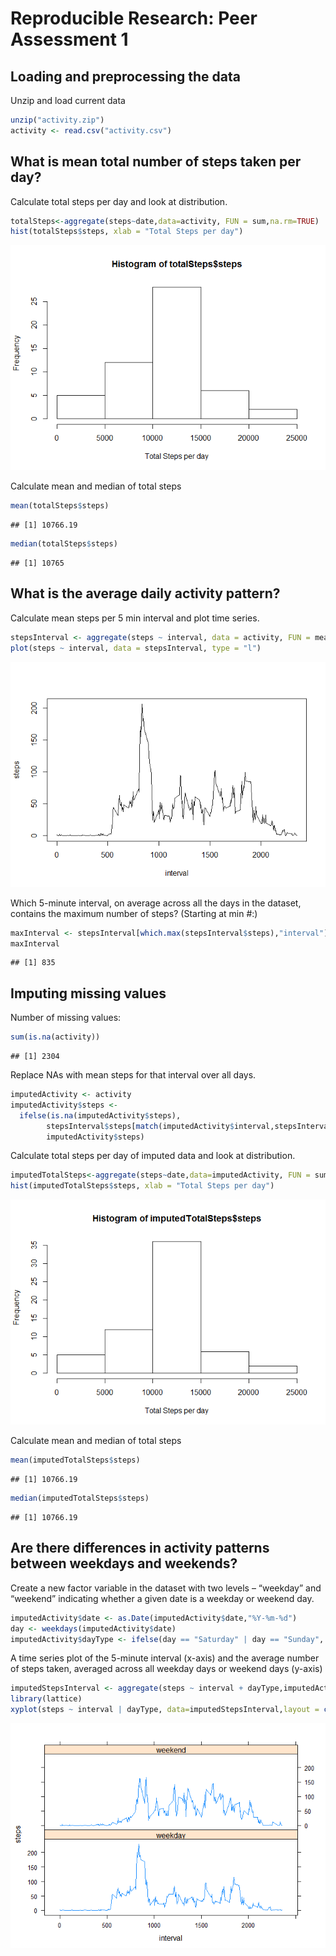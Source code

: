 # Reproducible Research: Peer Assessment 1

## Loading and preprocessing the data

Unzip and load current data

```r
unzip("activity.zip")
activity <- read.csv("activity.csv")
```


## What is mean total number of steps taken per day?

Calculate total steps per day and look at distribution.

```r
totalSteps<-aggregate(steps~date,data=activity, FUN = sum,na.rm=TRUE)
hist(totalSteps$steps, xlab = "Total Steps per day")
```

![](PA1_template_files/figure-html/unnamed-chunk-2-1.png) 

Calculate mean and median of total steps

```r
mean(totalSteps$steps)
```

```
## [1] 10766.19
```

```r
median(totalSteps$steps)
```

```
## [1] 10765
```


## What is the average daily activity pattern?

Calculate mean steps per 5 min interval and plot time series.


```r
stepsInterval <- aggregate(steps ~ interval, data = activity, FUN = mean, na.rm = TRUE)
plot(steps ~ interval, data = stepsInterval, type = "l")
```

![](PA1_template_files/figure-html/unnamed-chunk-4-1.png) 

Which 5-minute interval, on average across all the days in the dataset, contains the maximum number of steps? (Starting at min #:)

```r
maxInterval <- stepsInterval[which.max(stepsInterval$steps),"interval"]
maxInterval
```

```
## [1] 835
```


## Imputing missing values

Number of missing values:


```r
sum(is.na(activity))
```

```
## [1] 2304
```

Replace NAs with mean steps for that interval over all days.


```r
imputedActivity <- activity
imputedActivity$steps <- 
  ifelse(is.na(imputedActivity$steps),
        stepsInterval$steps[match(imputedActivity$interval,stepsInterval$interval)],
        imputedActivity$steps)
```
Calculate total steps per day of imputed data and look at distribution.

```r
imputedTotalSteps<-aggregate(steps~date,data=imputedActivity, FUN = sum,na.rm=TRUE)
hist(imputedTotalSteps$steps, xlab = "Total Steps per day")
```

![](PA1_template_files/figure-html/unnamed-chunk-8-1.png) 

Calculate mean and median of total steps

```r
mean(imputedTotalSteps$steps)
```

```
## [1] 10766.19
```

```r
median(imputedTotalSteps$steps)
```

```
## [1] 10766.19
```

## Are there differences in activity patterns between weekdays and weekends?

Create a new factor variable in the dataset with two levels – “weekday” and “weekend” indicating whether a given date is a weekday or weekend day.


```r
imputedActivity$date <- as.Date(imputedActivity$date,"%Y-%m-%d")
day <- weekdays(imputedActivity$date)
imputedActivity$dayType <- ifelse(day == "Saturday" | day == "Sunday", "weekend", "weekday")
```

A time series plot of the 5-minute interval (x-axis) and the average number of steps taken, averaged across all weekday days or weekend days (y-axis)


```r
imputedStepsInterval <- aggregate(steps ~ interval + dayType,imputedActivity,mean)
library(lattice)
xyplot(steps ~ interval | dayType, data=imputedStepsInterval,layout = c(1,2), type="l")
```

![](PA1_template_files/figure-html/unnamed-chunk-11-1.png) 

